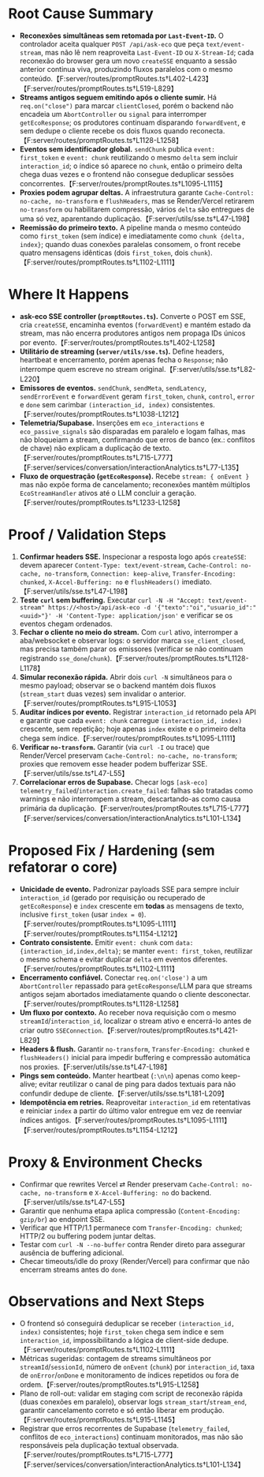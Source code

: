 # Root Cause Summary

- **Reconexões simultâneas sem retomada por `Last-Event-ID`.** O controlador aceita qualquer `POST /api/ask-eco` que peça `text/event-stream`, mas não lê nem reaproveita `Last-Event-ID` ou `X-Stream-Id`; cada reconexão do browser gera um novo `createSSE` enquanto a sessão anterior continua viva, produzindo fluxos paralelos com o mesmo conteúdo.【F:server/routes/promptRoutes.ts†L402-L423】【F:server/routes/promptRoutes.ts†L519-L829】
- **Streams antigos seguem emitindo após o cliente sumir.** Há `req.on("close")` para marcar `clientClosed`, porém o backend não encadeia um `AbortController` ou `signal` para interromper `getEcoResponse`; os produtores continuam disparando `forwardEvent`, e sem dedupe o cliente recebe os dois fluxos quando reconecta.【F:server/routes/promptRoutes.ts†L1128-L1258】
- **Eventos sem identificador global.** `sendChunk` publica `event: first_token` e `event: chunk` reutilizando o mesmo `delta` sem incluir `interaction_id`; o índice só aparece no `chunk`, então o primeiro delta chega duas vezes e o frontend não consegue deduplicar sessões concorrentes.【F:server/routes/promptRoutes.ts†L1095-L1115】
- **Proxies podem agrupar deltas.** A infraestrutura garante `Cache-Control: no-cache, no-transform` e `flushHeaders`, mas se Render/Vercel retirarem `no-transform` ou habilitarem compressão, vários `delta` são entregues de uma só vez, aparentando duplicação.【F:server/utils/sse.ts†L47-L198】
- **Reemissão do primeiro texto.** A pipeline manda o mesmo conteúdo como `first_token` (sem índice) e imediatamente como `chunk {delta, index}`; quando duas conexões paralelas consomem, o front recebe quatro mensagens idênticas (dois `first_token`, dois `chunk`).【F:server/routes/promptRoutes.ts†L1102-L1111】

# Where It Happens

- **ask-eco SSE controller (`promptRoutes.ts`).** Converte o POST em SSE, cria `createSSE`, encaminha eventos (`forwardEvent`) e mantém estado da stream, mas não encerra produtores antigos nem propaga IDs únicos por evento.【F:server/routes/promptRoutes.ts†L402-L1258】
- **Utilitário de streaming (`server/utils/sse.ts`).** Define headers, heartbeat e encerramento, porém apenas fecha o `Response`; não interrompe quem escreve no stream original.【F:server/utils/sse.ts†L82-L220】
- **Emissores de eventos.** `sendChunk`, `sendMeta`, `sendLatency`, `sendErrorEvent` e `forwardEvent` geram `first_token`, `chunk`, `control`, `error` e `done` sem carimbar `(interaction_id, index)` consistentes.【F:server/routes/promptRoutes.ts†L1038-L1212】
- **Telemetria/Supabase.** Inserções em `eco_interactions` e `eco_passive_signals` são disparadas em paralelo e logam falhas, mas não bloqueiam a stream, confirmando que erros de banco (ex.: conflitos de chave) não explicam a duplicação de texto.【F:server/routes/promptRoutes.ts†L715-L777】【F:server/services/conversation/interactionAnalytics.ts†L77-L135】
- **Fluxo de orquestração (`getEcoResponse`).** Recebe `stream: { onEvent }` mas não expõe forma de cancelamento; reconexões mantêm múltiplos `EcoStreamHandler` ativos até o LLM concluir a geração.【F:server/routes/promptRoutes.ts†L1233-L1258】

# Proof / Validation Steps

1. **Confirmar headers SSE.** Inspecionar a resposta logo após `createSSE`: devem aparecer `Content-Type: text/event-stream`, `Cache-Control: no-cache, no-transform`, `Connection: keep-alive`, `Transfer-Encoding: chunked`, `X-Accel-Buffering: no` e `flushHeaders()` imediato.【F:server/utils/sse.ts†L47-L198】
2. **Teste `curl` sem buffering.** Executar `curl -N -H "Accept: text/event-stream" https://<host>/api/ask-eco -d '{"texto":"oi","usuario_id":"<uuid>"}' -H 'Content-Type: application/json'` e verificar se os eventos chegam ordenados.
3. **Fechar o cliente no meio do stream.** Com `curl` ativo, interromper a aba/websocket e observar logs: o servidor marca `sse_client_closed`, mas precisa também parar os emissores (verificar se não continuam registrando `sse_done`/`chunk`).【F:server/routes/promptRoutes.ts†L1128-L1178】
4. **Simular reconexão rápida.** Abrir dois `curl -N` simultâneos para o mesmo payload; observar se o backend mantém dois fluxos (`stream_start` duas vezes) sem invalidar o anterior.【F:server/routes/promptRoutes.ts†L915-L1053】
5. **Auditar índices por evento.** Registrar `interaction_id` retornado pela API e garantir que cada `event: chunk` carregue `(interaction_id, index)` crescente, sem repetição; hoje apenas `index` existe e o primeiro delta chega sem índice.【F:server/routes/promptRoutes.ts†L1095-L1111】
6. **Verificar `no-transform`.** Garantir (via `curl -I` ou trace) que Render/Vercel preservam `Cache-Control: no-cache, no-transform`; proxies que removem esse header podem bufferizar SSE.【F:server/utils/sse.ts†L47-L55】
7. **Correlacionar erros de Supabase.** Checar logs `[ask-eco] telemetry_failed`/`interaction.create_failed`: falhas são tratadas como warnings e não interrompem a stream, descartando-as como causa primária da duplicação.【F:server/routes/promptRoutes.ts†L715-L777】【F:server/services/conversation/interactionAnalytics.ts†L101-L134】

# Proposed Fix / Hardening (sem refatorar o core)

- **Unicidade de evento.** Padronizar payloads SSE para sempre incluir `interaction_id` (gerado por requisição ou recuperado de `getEcoResponse`) e `index` crescente em **todas** as mensagens de texto, inclusive `first_token` (usar `index = 0`).【F:server/routes/promptRoutes.ts†L1095-L1111】【F:server/routes/promptRoutes.ts†L1154-L1212】
- **Contrato consistente.** Emitir `event: chunk` com `data: {interaction_id,index,delta}`; se manter `event: first_token`, reutilizar o mesmo schema e evitar duplicar `delta` em eventos diferentes.【F:server/routes/promptRoutes.ts†L1102-L1111】
- **Encerramento confiável.** Conectar `req.on('close')` a um `AbortController` repassado para `getEcoResponse`/LLM para que streams antigos sejam abortados imediatamente quando o cliente desconectar.【F:server/routes/promptRoutes.ts†L1128-L1258】
- **Um fluxo por contexto.** Ao receber nova requisição com o mesmo `streamId`/`interaction_id`, localizar o stream ativo e encerrá-lo antes de criar outro `SSEConnection`.【F:server/routes/promptRoutes.ts†L421-L829】
- **Headers & flush.** Garantir `no-transform`, `Transfer-Encoding: chunked` e `flushHeaders()` inicial para impedir buffering e compressão automática nos proxies.【F:server/utils/sse.ts†L47-L198】
- **Pings sem conteúdo.** Manter heartbeat (`:\n\n`) apenas como keep-alive; evitar reutilizar o canal de ping para dados textuais para não confundir dedupe de cliente.【F:server/utils/sse.ts†L181-L209】
- **Idempotência em retries.** Reaproveitar `interaction_id` em retentativas e reiniciar `index` a partir do último valor entregue em vez de reenviar índices antigos.【F:server/routes/promptRoutes.ts†L1095-L1111】【F:server/routes/promptRoutes.ts†L1154-L1212】

# Proxy & Environment Checks

- Confirmar que rewrites Vercel ⇄ Render preservam `Cache-Control: no-cache, no-transform` e `X-Accel-Buffering: no` do backend.【F:server/utils/sse.ts†L47-L55】
- Garantir que nenhuma etapa aplica compressão (`Content-Encoding: gzip/br`) ao endpoint SSE.
- Verificar que HTTP/1.1 permanece com `Transfer-Encoding: chunked`; HTTP/2 ou buffering podem juntar deltas.
- Testar com `curl -N --no-buffer` contra Render direto para assegurar ausência de buffering adicional.
- Checar timeouts/idle do proxy (Render/Vercel) para confirmar que não encerram streams antes do `done`.

# Observations and Next Steps

- O frontend só conseguirá deduplicar se receber `(interaction_id, index)` consistentes; hoje `first_token` chega sem índice e sem `interaction_id`, impossibilitando a lógica de client-side dedupe.【F:server/routes/promptRoutes.ts†L1102-L1111】
- Métricas sugeridas: contagem de streams simultâneos por `streamId`/`sessionId`, número de `onEvent` (`chunk`) por `interaction_id`, taxa de `onError`/`onDone` e monitoramento de índices repetidos ou fora de ordem.【F:server/routes/promptRoutes.ts†L915-L1258】
- Plano de roll-out: validar em staging com script de reconexão rápida (duas conexões em paralelo), observar logs `stream_start`/`stream_end`, garantir cancelamento correto e só então liberar em produção.【F:server/routes/promptRoutes.ts†L915-L1145】
- Registrar que erros recorrentes de Supabase (`telemetry_failed`, conflitos de `eco_interactions`) continuam monitorados, mas não são responsáveis pela duplicação textual observada.【F:server/routes/promptRoutes.ts†L715-L777】【F:server/services/conversation/interactionAnalytics.ts†L101-L134】
